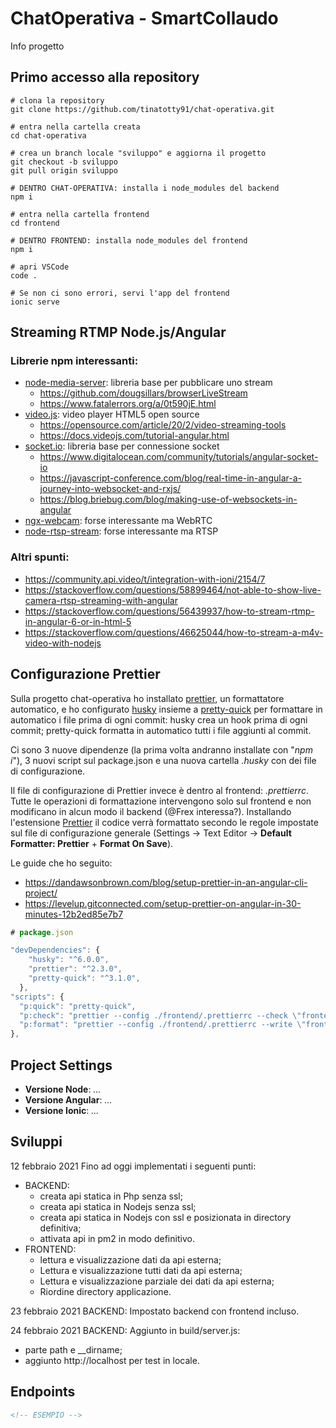 # ChatOperativa - SmartCollaudo

Info progetto

## Primo accesso alla repository

```shell
# clona la repository
git clone https://github.com/tinatotty91/chat-operativa.git

# entra nella cartella creata
cd chat-operativa

# crea un branch locale "sviluppo" e aggiorna il progetto
git checkout -b sviluppo
git pull origin sviluppo

# DENTRO CHAT-OPERATIVA: installa i node_modules del backend
npm i

# entra nella cartella frontend
cd frontend

# DENTRO FRONTEND: installa node_modules del frontend
npm i

# apri VSCode
code .

# Se non ci sono errori, servi l'app del frontend
ionic serve
```

## Streaming RTMP Node.js/Angular

### Librerie npm interessanti:

- [node-media-server](https://www.npmjs.com/package/node-media-server): libreria base per pubblicare uno stream
  - https://github.com/dougsillars/browserLiveStream
  - https://www.fatalerrors.org/a/0t590jE.html
- [video.js](https://www.npmjs.com/package/video.js): video player HTML5 open source
  - https://opensource.com/article/20/2/video-streaming-tools
  - https://docs.videojs.com/tutorial-angular.html
- [socket.io](https://www.npmjs.com/package/socket.io): libreria base per connessione socket
  - https://www.digitalocean.com/community/tutorials/angular-socket-io
  - https://javascript-conference.com/blog/real-time-in-angular-a-journey-into-websocket-and-rxjs/
  - https://blog.briebug.com/blog/making-use-of-websockets-in-angular
- [ngx-webcam](https://www.npmjs.com/package/ngx-webcam): forse interessante ma WebRTC
- [node-rtsp-stream](https://www.npmjs.com/package/node-rtsp-stream): forse interessante ma RTSP

### Altri spunti:

- https://community.api.video/t/integration-with-ioni/2154/7
- https://stackoverflow.com/questions/58899464/not-able-to-show-live-camera-rtsp-streaming-with-angular
- https://stackoverflow.com/questions/56439937/how-to-stream-rtmp-in-angular-6-or-in-html-5
- https://stackoverflow.com/questions/46625044/how-to-stream-a-m4v-video-with-nodejs

## Configurazione Prettier

Sulla progetto chat-operativa ho installato [prettier](https://prettier.io/docs/en/configuration.html), un formattatore automatico, e ho configurato [husky](https://typicode.github.io/husky/#/?id=create-a-hook) insieme a [pretty-quick](https://github.com/azz/pretty-quick) per formattare in automatico i file prima di ogni commit: husky crea un hook prima di ogni commit; pretty-quick formatta in automatico tutti i file aggiunti al commit.

Ci sono 3 nuove dipendenze (la prima volta andranno installate con "_npm i_"), 3 nuovi script sul package.json e una nuova cartella _.husky_ con dei file di configurazione.

Il file di configurazione di Prettier invece è dentro al frontend: _.prettierrc_.
Tutte le operazioni di formattazione intervengono solo sul frontend e non modificano in alcun modo il backend (@Frex interessa?). Installando l'estensione [Prettier](https://marketplace.visualstudio.com/items?itemName=esbenp.prettier-vscode) il codice verrà formattato secondo le regole impostate sul file di configurazione generale (Settings -> Text Editor -> **Default Formatter: Prettier** + **Format On Save**).

Le guide che ho seguito:

- https://dandawsonbrown.com/blog/setup-prettier-in-an-angular-cli-project/
- https://levelup.gitconnected.com/setup-prettier-on-angular-in-30-minutes-12b2ed85e7b7

```javascript
# package.json

"devDependencies": {
    "husky": "^6.0.0",
    "prettier": "^2.3.0",
    "pretty-quick": "^3.1.0",
  },
"scripts": {
  "p:quick": "pretty-quick",
  "p:check": "prettier --config ./frontend/.prettierrc --check \"frontend/src/{app,environments}/**/*{.ts,.js,.json,.html,.css,.scss,.md}\"",
  "p:format": "prettier --config ./frontend/.prettierrc --write \"frontend/src/{app,environments}/**/*{.ts,.js,.json,.html,.css,.scss,.md}\"",
},
```

## Project Settings

- **Versione Node**: _..._
- **Versione Angular**: _..._
- **Versione Ionic**: _..._

## Sviluppi

12 febbraio 2021
Fino ad oggi implementati i seguenti punti:

- BACKEND:
  - creata api statica in Php senza ssl;
  - creata api statica in Nodejs senza ssl;
  - creata api statica in Nodejs con ssl e posizionata in directory definitiva;
  - attivata api in pm2 in modo definitivo.
- FRONTEND:
  - lettura e visualizzazione dati da api esterna;
  - Lettura e visualizzazione tutti dati da api esterna;
  - Lettura e visualizzazione parziale dei dati da api esterna;
  - Riordine directory applicazione.

23 febbraio 2021
BACKEND:
Impostato backend con frontend incluso.

24 febbraio 2021
BACKEND:
Aggiunto in build/server.js:

- parte path e \_\_dirname;
- aggiunto http://localhost per test in locale.

## Endpoints

```xml
<!-- ESEMPIO -->
```
